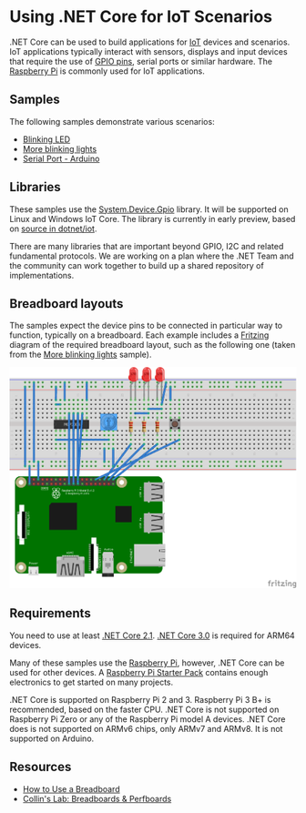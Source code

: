 # Using .NET Core for IoT Scenarios

.NET Core can be used to build applications for [IoT](https://en.wikipedia.org/wiki/Internet_of_things) devices and scenarios. IoT applications typically interact with sensors, displays and input devices that require the use of [GPIO pins](https://en.wikipedia.org/wiki/General-purpose_input/output), serial ports or similar hardware. The [Raspberry Pi](https://www.raspberrypi.org/) is commonly used for IoT applications.

## Samples

The following samples demonstrate various scenarios: 

* [Blinking LED](led-blink/README.md)
* [More blinking lights](led-more-blinking-lights/README.md)
* [Serial Port - Arduino](serialport-arduino/README.md)

## Libraries

These samples use the [System.Device.Gpio](https://dotnet.myget.org/feed/dotnet-core/package/nuget/System.Device.Gpio) library. It will be supported on Linux and Windows IoT Core. The library is currently in early preview, based on [source in dotnet/iot](https://github.com/dotnet/iot/tree/master/src/System.Device.Gpio).

There are many libraries that are important beyond GPIO, I2C and related fundamental protocols. We are working on a plan where the .NET Team and the community can work together to build up a shared repository of implementations.

## Breadboard layouts

The samples expect the device pins to be connected in particular way to function, typically on a breadboard. Each example includes a [Fritzing](http://fritzing.org/home/) diagram of the required breadboard layout, such as the following one (taken from the [More blinking lights](led-more-blinking-lights/README.md) sample).

![Rasperry Pi Breadboard diagram](led-more-blinking-lights/rpi-more-blinking-lights_bb.png)

## Requirements

You need to use at least [.NET Core 2.1](https://www.microsoft.com/net/download/archives). [.NET Core 3.0](https://github.com/dotnet/announcements/issues/82) is required for ARM64 devices.

Many of these samples use the [Raspberry Pi](https://www.raspberrypi.org/), however, .NET Core can be used for other devices. A [Raspberry Pi Starter Pack](https://www.adafruit.com/product/3058) contains enough electronics to get started on many projects.

.NET Core is supported on Raspberry Pi 2 and 3. Raspberry Pi 3 B+ is recommended, based on the faster CPU. .NET Core is not supported on Raspberry Pi Zero or any of the Raspberry Pi model A devices. .NET Core does is not supported on ARMv6 chips, only ARMv7 and ARMv8. It is not supported on Arduino.

## Resources

* [How to Use a Breadboard](https://www.youtube.com/watch?v=6WReFkfrUIk)
* [Collin's Lab: Breadboards & Perfboards](https://www.youtube.com/watch?v=w0c3t0fJhXU)
